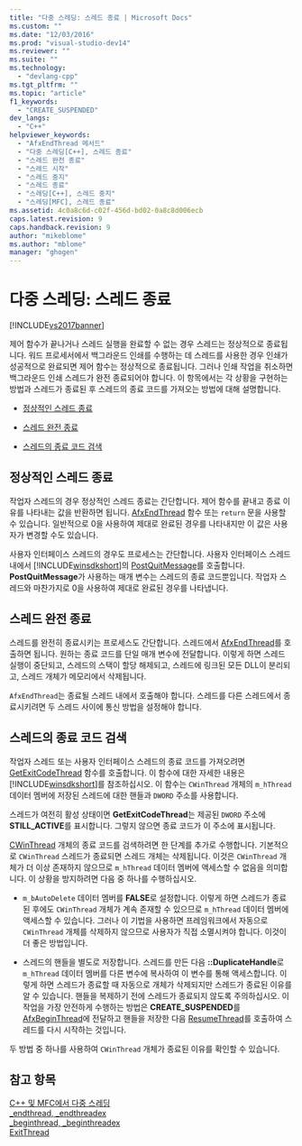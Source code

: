 ```yaml
---
title: "다중 스레딩: 스레드 종료 | Microsoft Docs"
ms.custom: ""
ms.date: "12/03/2016"
ms.prod: "visual-studio-dev14"
ms.reviewer: ""
ms.suite: ""
ms.technology: 
  - "devlang-cpp"
ms.tgt_pltfrm: ""
ms.topic: "article"
f1_keywords: 
  - "CREATE_SUSPENDED"
dev_langs: 
  - "C++"
helpviewer_keywords: 
  - "AfxEndThread 메서드"
  - "다중 스레딩[C++], 스레드 종료"
  - "스레드 완전 종료"
  - "스레드 시작"
  - "스레드 중지"
  - "스레드 종료"
  - "스레딩[C++], 스레드 중지"
  - "스레딩[MFC], 스레드 종료"
ms.assetid: 4c0a8c6d-c02f-456d-bd02-0a8c8d006ecb
caps.latest.revision: 9
caps.handback.revision: 9
author: "mikeblome"
ms.author: "mblome"
manager: "ghogen"
---
```

# 다중 스레딩: 스레드 종료
[!INCLUDE[vs2017banner](../assembler/inline/includes/vs2017banner.md)]

제어 함수가 끝나거나 스레드 실행을 완료할 수 없는 경우 스레드는 정상적으로 종료됩니다.  워드 프로세서에서 백그라운드 인쇄를 수행하는 데 스레드를 사용한 경우 인쇄가 성공적으로 완료되면 제어 함수는 정상적으로 종료됩니다.  그러나 인쇄 작업을 취소하면 백그라운드 인쇄 스레드가 완전 종료되어야 합니다.  이 항목에서는 각 상황을 구현하는 방법과 스레드가 종료된 후 스레드의 종료 코드를 가져오는 방법에 대해 설명합니다.  
  
-   [정상적인 스레드 종료](#_core_normal_thread_termination)  
  
-   [스레드 완전 종료](#_core_premature_thread_termination)  
  
-   [스레드의 종료 코드 검색](#_core_retrieving_the_exit_code_of_a_thread)  
  
##  <a name="_core_normal_thread_termination"></a> 정상적인 스레드 종료  
 작업자 스레드의 경우 정상적인 스레드 종료는 간단합니다. 제어 함수를 끝내고 종료 이유를 나타내는 값을 반환하면 됩니다.  [AfxEndThread](../Topic/AfxEndThread.md) 함수 또는 `return` 문을 사용할 수 있습니다.  일반적으로 0을 사용하여 제대로 완료된 경우를 나타내지만 이 값은 사용자가 변경할 수도 있습니다.  
  
 사용자 인터페이스 스레드의 경우도 프로세스는 간단합니다. 사용자 인터페이스 스레드 내에서 [!INCLUDE[winsdkshort](../atl/reference/includes/winsdkshort_md.md)]의 [PostQuitMessage](http://msdn.microsoft.com/library/windows/desktop/ms644945)를 호출합니다.  **PostQuitMessage**가 사용하는 매개 변수는 스레드의 종료 코드뿐입니다.  작업자 스레드와 마찬가지로 0을 사용하여 제대로 완료된 경우를 나타냅니다.  
  
##  <a name="_core_premature_thread_termination"></a> 스레드 완전 종료  
 스레드를 완전히 종료시키는 프로세스도 간단합니다. 스레드에서 [AfxEndThread](../Topic/AfxEndThread.md)를 호출하면 됩니다.  원하는 종료 코드를 단일 매개 변수에 전달합니다.  이렇게 하면 스레드 실행이 중단되고, 스레드의 스택이 할당 해제되고, 스레드에 링크된 모든 DLL이 분리되고, 스레드 개체가 메모리에서 삭제됩니다.  
  
 `AfxEndThread`는 종료될 스레드 내에서 호출해야 합니다.  스레드를 다른 스레드에서 종료시키려면 두 스레드 사이에 통신 방법을 설정해야 합니다.  
  
##  <a name="_core_retrieving_the_exit_code_of_a_thread"></a> 스레드의 종료 코드 검색  
 작업자 스레드 또는 사용자 인터페이스 스레드의 종료 코드를 가져오려면 [GetExitCodeThread](http://msdn.microsoft.com/library/windows/desktop/ms683190) 함수를 호출합니다.  이 함수에 대한 자세한 내용은 [!INCLUDE[winsdkshort](../atl/reference/includes/winsdkshort_md.md)]를 참조하십시오.  이 함수는 `CWinThread` 개체의 `m_hThread` 데이터 멤버에 저장된 스레드에 대한 핸들과 `DWORD` 주소를 사용합니다.  
  
 스레드가 여전히 활성 상태이면 **GetExitCodeThread**는 제공된 `DWORD` 주소에 **STILL\_ACTIVE**를 표시합니다. 그렇지 않으면 종료 코드가 이 주소에 표시됩니다.  
  
 [CWinThread](../mfc/reference/cwinthread-class.md) 개체의 종료 코드를 검색하려면 한 단계를 추가로 수행합니다.  기본적으로 `CWinThread` 스레드가 종료되면 스레드 개체는 삭제됩니다.  이것은 `CWinThread` 개체가 더 이상 존재하지 않으므로 `m_hThread` 데이터 멤버에 액세스할 수 없음을 의미합니다.  이 상황을 방지하려면 다음 중 하나를 수행하십시오.  
  
-   `m_bAutoDelete` 데이터 멤버를 **FALSE**로 설정합니다.  이렇게 하면 스레드가 종료된 후에도 `CWinThread` 개체가 계속 존재할 수 있으므로  `m_hThread` 데이터 멤버에 액세스할 수 있습니다.  그러나 이 기법을 사용하면 프레임워크에서 자동으로 `CWinThread` 개체를 삭제하지 않으므로 사용자가 직접 소멸시켜야 합니다.  이것이 더 좋은 방법입니다.  
  
-   스레드의 핸들을 별도로 저장합니다.  스레드를 만든 다음 **::DuplicateHandle**로 `m_hThread` 데이터 멤버를 다른 변수에 복사하여 이 변수를 통해 액세스합니다.  이렇게 하면 스레드가 종료할 때 자동으로 개체가 삭제되지만 스레드가 종료된 이유를 알 수 있습니다.  핸들을 복제하기 전에 스레드가 종료되지 않도록 주의하십시오.  이 작업을 가장 안전하게 수행하는 방법은 **CREATE\_SUSPENDED**를 [AfxBeginThread](../Topic/AfxBeginThread.md)에 전달하고 핸들을 저장한 다음 [ResumeThread](../Topic/CWinThread::ResumeThread.md)를 호출하여 스레드를 다시 시작하는 것입니다.  
  
 두 방법 중 하나를 사용하여 `CWinThread` 개체가 종료된 이유를 확인할 수 있습니다.  
  
## 참고 항목  
 [C\+\+ 및 MFC에서 다중 스레딩](../parallel/multithreading-with-cpp-and-mfc.md)   
 [\_endthread, \_endthreadex](../c-runtime-library/reference/endthread-endthreadex.md)   
 [\_beginthread, \_beginthreadex](../c-runtime-library/reference/beginthread-beginthreadex.md)   
 [ExitThread](http://msdn.microsoft.com/library/windows/desktop/ms682659)